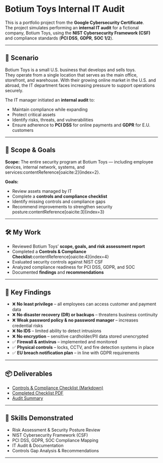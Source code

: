 # Botium Toys Internal IT Audit

This is a portfolio project from the **Google Cybersecurity Certificate**.  
The project simulates performing an **internal IT audit** for a fictional company, Botium Toys, using the **NIST Cybersecurity Framework (CSF)** 
and compliance standards (**PCI DSS**, **GDPR**, **SOC 1/2**).

---

## 📖 Scenario

Botium Toys is a small U.S. business that develops and sells toys.  
They operate from a single location that serves as the main office, storefront, and warehouse. 
With their growing online market in the U.S. and abroad, the IT department faces increasing pressure to support operations securely.

The IT manager initiated an **internal audit** to:
- Maintain compliance while expanding
- Protect critical assets
- Identify risks, threats, and vulnerabilities
- Ensure adherence to **PCI DSS** for online payments and **GDPR** for E.U. customers

---

## 🎯 Scope & Goals

**Scope:** The entire security program at Botium Toys — including employee devices, internal network, systems, and services:contentReference[oaicite:2]{index=2}.  

**Goals:**  
- Review assets managed by IT  
- Complete a **controls and compliance checklist**  
- Identify missing controls and compliance gaps  
- Recommend improvements to strengthen security posture:contentReference[oaicite:3]{index=3}

---

## 🛠️ My Work

- Reviewed Botium Toys’ **scope, goals, and risk assessment report**  
- Completed a **Controls & Compliance Checklist**:contentReference[oaicite:4]{index=4}  
- Evaluated security controls against NIST CSF  
- Analyzed compliance readiness for PCI DSS, GDPR, and SOC  
- Documented **findings** and **recommendations**

---

## 🔎 Key Findings

- ❌ **No least privilege** – all employees can access customer and payment data  
- ❌ **No disaster recovery (DR) or backups** – threatens business continuity  
- ❌ **Weak password policy & no password manager** – increases credential risks  
- ❌ **No IDS** – limited ability to detect intrusions  
- ❌ **No encryption** – sensitive cardholder/PII data stored unencrypted  
- ✅ **Firewall & antivirus** – implemented and monitored  
- ✅ **Physical controls** – locks, CCTV, and fire detection systems in place  
- ✅ **EU breach notification plan** – in line with GDPR requirements  

---

## 📦 Deliverables
- [Controls & Compliance Checklist (Markdown)](docs/docs/Controls_and_Compliance_Checklist.md)  
- [Completed Checklist PDF](docs/docs/artifacts/Completed_checklist.pdf)  
- [Audit Summary](docs/Audit_Summary.md)  


---

## 🧪 Skills Demonstrated

- Risk Assessment & Security Posture Review  
- NIST Cybersecurity Framework (CSF)  
- PCI DSS, GDPR, SOC Compliance Mapping  
- IT Audit & Documentation  
- Controls Gap Analysis & Recommendations  

---
